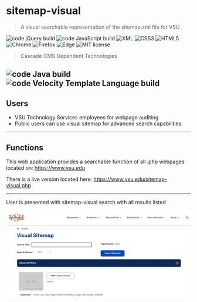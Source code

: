 # sitemap-visual
> A visual searchable representation of the sitemap.xml file for VSU

![code jQuery build](https://img.shields.io/badge/build-jQuery-brightgreen)
![code JavaScript build](https://img.shields.io/badge/build-JavaScript-brightgreen)
![XML](https://img.shields.io/badge/build-XML-yellowgreen)
![CSS3](https://img.shields.io/badge/build-CSS3-yellowgreen)
![HTML5](https://img.shields.io/badge/build-HTML5-yellowgreen)
![Chrome](https://img.shields.io/badge/Chrome-compatable-green)
![Firefox](https://img.shields.io/badge/Firefox-compatable-green)
![Edge](https://img.shields.io/badge/Edge-compatable-green)
![MIT license](https://img.shields.io/badge/license-mit-blue)

> Cascade CMS Dependent Technologies

![code Java build](https://img.shields.io/badge/build-Java-brightgreen)
![code Velocity Template Language build](https://img.shields.io/badge/build-Velocity%20Template%20Language-brightgreen)
---

## Users
- VSU Technology Services employees for webpage auditing
- Public users can use visual sitemap for advanced search capabilities
---

## Functions
This web application provides a searchable function of all .php webpages located on: https://www.vsu.edu

There is a live version located here: https://www.vsu.edu/sitemap-visual.php 

---

User is presented with sitemap-visual search with all results listed

![start](screenshots/sitemap-visual-start.JPG)